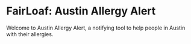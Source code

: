 # FairLoaf: Austin Allergy Alert
Welcome to Austin Allergy Alert, a notifying tool to help people in Austin with their allergies.

